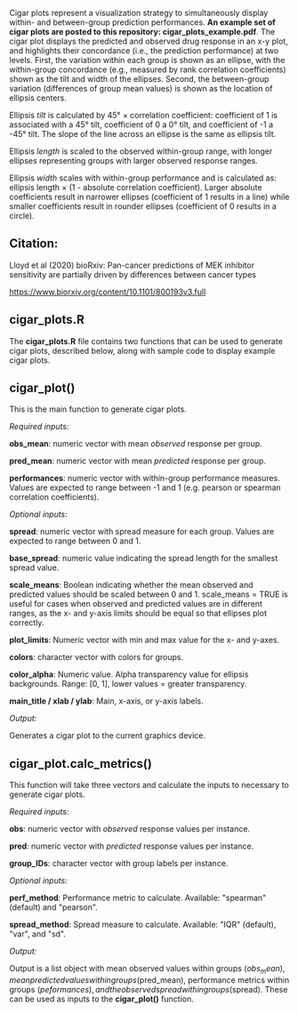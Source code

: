 Cigar plots represent a visualization strategy to simultaneously display within- and between-group prediction performances. **An example set of cigar plots are posted to this repository: cigar_plots_example.pdf**. The cigar plot displays the predicted and observed drug response in an x-y plot, and highlights their concordance (i.e., the prediction performance) at two levels. First, the variation within each group is shown as an ellipse, with the within-group concordance (e.g., measured by rank correlation coefficients) shown as the tilt and width of the ellipses. Second, the between-group variation (differences of group mean values) is shown as the location of ellipsis centers.

Ellipsis *tilt* is calculated by 45° × correlation coefficient: coefficient of 1 is associated with a 45° tilt, coefficient of 0 a 0° tilt, and coefficient of -1 a -45° tilt. The slope of the line across an ellipse is the same as ellipsis tilt.

Ellipsis *length* is scaled to the observed within-group range, with longer ellipses representing groups with larger observed response ranges.

Ellipsis *width* scales with within-group performance and is calculated as: ellipsis length × (1 - absolute correlation coefficient). Larger absolute coefficients result in narrower ellipses (coefficient of 1 results in a line) while smaller coefficients result in rounder ellipses (coefficient of 0 results in a circle). 

## Citation:

Lloyd et al (2020) bioRxiv: Pan-cancer predictions of MEK inhibitor sensitivity are partially driven by differences between cancer types

https://www.biorxiv.org/content/10.1101/800193v3.full

## cigar_plots.R

The **cigar_plots.R** file contains two functions that can be used to generate cigar plots, described below, along with sample code to display example cigar plots.

## cigar_plot()

This is the main function to generate cigar plots.

*Required inputs:*

**obs_mean**: numeric vector with mean *observed* response per group.

**pred_mean**: numeric vector with mean *predicted* response per group.

**performances**: numeric vector with within-group performance measures. Values are expected to range between -1 and 1 (e.g. pearson or spearman correlation coefficients).

*Optional inputs:*

**spread**: numeric vector with spread measure for each group. Values are expected to range between 0 and 1.

**base_spread**: numeric value indicating the spread length for the smallest spread value.

**scale_means**: Boolean indicating whether the mean observed and predicted values should be scaled between 0 and 1. scale_means = TRUE is useful for cases when observed and predicted values are in different ranges, as the x- and y-axis limits should be equal so that ellipses plot correctly.

**plot_limits**: Numeric vector with min and max value for the x- and y-axes.

**colors**: character vector with colors for groups.

**color_alpha**: Numeric value. Alpha transparency value for ellipsis backgrounds. Range: [0, 1], lower values = greater transparency.

**main_title / xlab / ylab**: Main, x-axis, or y-axis labels.

*Output:*

Generates a cigar plot to the current graphics device.

## cigar_plot.calc_metrics()

This function will take three vectors and calculate the inputs to necessary to generate cigar plots.

*Required inputs:*

**obs**: numeric vector with *observed* response values per instance.

**pred**: numeric vector with *predicted* response values per instance.

**group_IDs**: character vector with group labels per instance.

*Optional inputs:*

**perf_method**: Performance metric to calculate. Available: "spearman" (default) and "pearson".

**spread_method**: Spread measure to calculate. Available: "IQR" (default), "var", and "sd".

*Output:*

Output is a list object with mean observed values within groups ($obs_mean), mean predicted values within groups ($pred_mean), performance metrics within groups ($peformances), and the observed spread within groups ($spread). These can be used as inputs to the **cigar_plot()** function.
